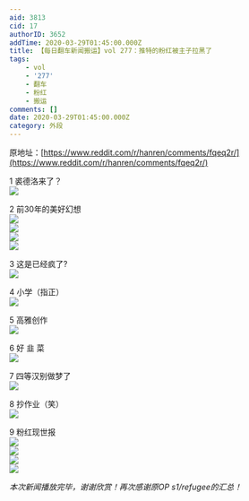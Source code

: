 ```yaml
---
aid: 3813
cid: 17
authorID: 3652
addTime: 2020-03-29T01:45:00.000Z
title: 【每日翻车新闻搬运】vol 277：推特的粉红被主子拉黑了
tags:
    - vol
    - '277'
    - 翻车
    - 粉红
    - 搬运
comments: []
date: 2020-03-29T01:45:00.000Z
category: 外段
---
```


原地址：[https://www.reddit.com/r/hanren/comments/fqeq2r/](https://www.reddit.com/r/hanren/comments/fqeq2r/)

1 裘德洛来了？  
![](https://images.weserv.nl/?url=https%3A%2F%2Fpreview.redd.it%2F769vnam0vcp41.jpg%3Fwidth%3D962%26format%3Dpjpg%26auto%3Dwebp%26s%3D0cb95030cbf152dd33e7a541f9929d829c148053)

2 前30年的美好幻想  
![](https://images.weserv.nl/?url=https%3A%2F%2Fpreview.redd.it%2Fvltcrim0vcp41.jpg%3Fwidth%3D1080%26format%3Dpjpg%26auto%3Dwebp%26s%3D16131b04b3ede81ff9a71bde40cc1b937993addb)  
![](https://images.weserv.nl/?url=https%3A%2F%2Fpreview.redd.it%2Fgzrhnkm0vcp41.jpg%3Fwidth%3D1079%26format%3Dpjpg%26auto%3Dwebp%26s%3D4c1f523b543eba17ac222b5115535be8cb297880)  
![](https://images.weserv.nl/?url=https%3A%2F%2Fpreview.redd.it%2Fkq6s7im0vcp41.jpg%3Fwidth%3D1076%26format%3Dpjpg%26auto%3Dwebp%26s%3D51fe90e20b943ce44b48854f3c75f643dbc39261)  
![](https://images.weserv.nl/?url=https%3A%2F%2Fpreview.redd.it%2F8fi4qjm0vcp41.jpg%3Fwidth%3D1074%26format%3Dpjpg%26auto%3Dwebp%26s%3D478a28326e0fcdc4e2d56e8598fbc759d0aa5557)

3 这是已经疯了?  
![](https://images.weserv.nl/?url=https%3A%2F%2Fpreview.redd.it%2F0dpgzom0vcp41.jpg%3Fwidth%3D1177%26format%3Dpjpg%26auto%3Dwebp%26s%3D8537e898776c4a7d0d99e492a48b2649f5679e1b)

4 小学（指正）  
![](https://images.weserv.nl/?url=https%3A%2F%2Fpreview.redd.it%2Fslawsum0vcp41.jpg%3Fwidth%3D634%26format%3Dpjpg%26auto%3Dwebp%26s%3D15461df00b5a54326fccd865ee48ba2ab19491c0)

5 高雅创作  
![](https://images.weserv.nl/?url=https%3A%2F%2Fpreview.redd.it%2Fybedzwm0vcp41.jpg%3Fwidth%3D570%26format%3Dpjpg%26auto%3Dwebp%26s%3D8ea13221710efcb98545942ba8f0091c54b06de3)

6 好 韭 菜  
![](https://images.weserv.nl/?url=https%3A%2F%2Fpreview.redd.it%2Fc8zm9wm0vcp41.jpg%3Fwidth%3D750%26format%3Dpjpg%26auto%3Dwebp%26s%3Dfcdc5115703c5ab82d2447420a371441994ee270)

7 四等汉别做梦了  
![](https://images.weserv.nl/?url=https%3A%2F%2Fpreview.redd.it%2Fckqfdxm0vcp41.jpg%3Fwidth%3D720%26format%3Dpjpg%26auto%3Dwebp%26s%3D2b4ed08ca4412c671047164abcc268c81266bc45)

8 抄作业（笑）  
![](https://images.weserv.nl/?url=https%3A%2F%2Fpreview.redd.it%2F2kfg23n0vcp41.jpg%3Fwidth%3D1242%26format%3Dpjpg%26auto%3Dwebp%26s%3Dc347c2361f450a66a4a0a1b91843700cb67fc091)

9 粉红现世报  
![](https://images.weserv.nl/?url=https%3A%2F%2Fpreview.redd.it%2Fqb0av3n0vcp41.jpg%3Fwidth%3D1080%26format%3Dpjpg%26auto%3Dwebp%26s%3D12df7213c7c5fded8b4a11249de4fe39fe265632)  
![](https://images.weserv.nl/?url=https%3A%2F%2Fpreview.redd.it%2Fht52ihn0vcp41.jpg%3Fwidth%3D1080%26format%3Dpjpg%26auto%3Dwebp%26s%3D3f0a2a57101048a2e462d934dc097cc7a5deda76)  
![](https://images.weserv.nl/?url=https%3A%2F%2Fpreview.redd.it%2Ff9ofkjn0vcp41.jpg%3Fwidth%3D1080%26format%3Dpjpg%26auto%3Dwebp%26s%3D262bca0d3b7c354f23c39b08a974dfff8c57598d)  
![](https://images.weserv.nl/?url=https%3A%2F%2Fpreview.redd.it%2Fgcz8vin0vcp41.png%3Fwidth%3D583%26format%3Dpng%26auto%3Dwebp%26s%3D343fb1735ca7457e0f25f55e1a7143d435b7a706)

_本次新闻播放完毕，谢谢欣赏！再次感谢原OP s1/refugee的汇总！_
